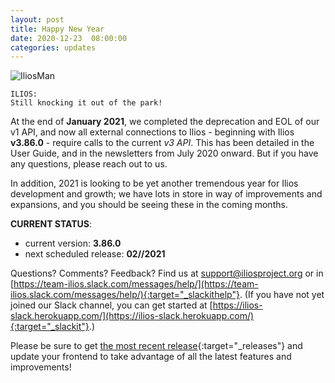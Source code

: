 ```yaml
---
layout: post
title: Happy New Year
date: 2020-12-23  08:00:00
categories: updates
---
```


![IliosMan](https://gallery.mailchimp.com/845c4ebabb5b5ae7a6372c715/images/f681ccb3-e9e8-4980-94de-50d83aab773a.png)

    ILIOS:
    Still knocking it out of the park!          

At the end of **January 2021**, we completed the deprecation and EOL of our v1 API, and now all external connections to Ilios - beginning with Ilios **v3.86.0** - require calls to the current *v3 API*. This has been detailed in the User Guide, and in the newsletters from July 2020 onward. But if you have any questions, please reach out to us.

In addition, 2021 is looking to be yet another tremendous year for Ilios development and growth; we have lots in store in way of improvements and expansions, and you should be seeing these in the coming months.



__CURRENT STATUS__:
- current version: __3.86.0__
- next scheduled release: __02//2021__


Questions? Comments? Feedback? Find us at
 [support@iliosproject.org](mailto:support@iliosproject.org) or in [https://team-ilios.slack.com/messages/help/](https://team-ilios.slack.com/messages/help/){:target="_slackithelp"}.  (If you have not yet joined our Slack channel, you can get started at [https://ilios-slack.herokuapp.com/](https://ilios-slack.herokuapp.com/){:target="_slackit"}.)

Please be sure to get [the most recent release](https://www.github.com/ilios/ilios/releases/latest){:target="_releases"} and update your frontend to take advantage of all the latest features and improvements!
